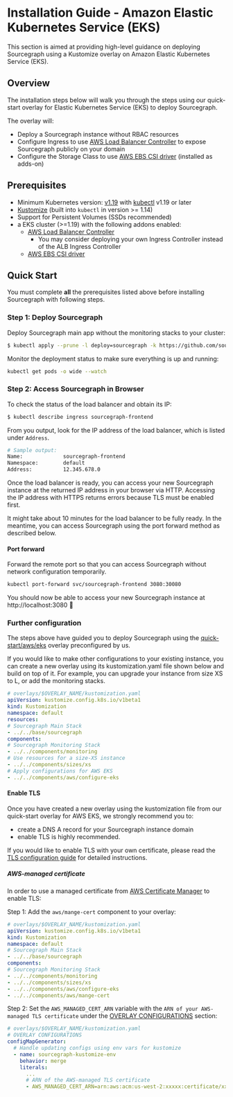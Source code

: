 # Installation Guide - Amazon Elastic Kubernetes Service (EKS)

This section is aimed at providing high-level guidance on deploying Sourcegraph using a Kustomize overlay on Amazon Elastic Kubernetes Service (EKS). 

## Overview

The installation steps below will walk you through the steps using our quick-start overlay for Elastic Kubernetes Service (EKS) to deploy Sourcegraph.

The overlay will:

- Deploy a Sourcegraph instance without RBAC resources 
- Configure Ingress to use [AWS Load Balancer Controller](https://docs.aws.amazon.com/eks/latest/userguide/aws-load-balancer-controller.html) to expose Sourcegraph publicly on your domain
- Configure the Storage Class to use [AWS EBS CSI driver](https://docs.aws.amazon.com/eks/latest/userguide/managing-ebs-csi.html) (installed as adds-on)

## Prerequisites

- Minimum Kubernetes version: [v1.19](https://kubernetes.io/blog/2020/08/26/kubernetes-release-1.19-accentuate-the-paw-sitive/) with [kubectl](https://kubernetes.io/docs/tasks/tools/install-kubectl/) v1.19 or later
- [Kustomize](https://kustomize.io/) (built into `kubectl` in version >= 1.14)
- Support for Persistent Volumes (SSDs recommended)
-  a EKS cluster (>=1.19) with the following addons enabled:
   - [AWS Load Balancer Controller](https://docs.aws.amazon.com/eks/latest/userguide/aws-load-balancer-controller.html)
     - You may consider deploying your own Ingress Controller instead of the ALB Ingress Controller
   - [AWS EBS CSI driver](https://docs.aws.amazon.com/eks/latest/userguide/managing-ebs-csi.html)

## Quick Start

You must complete **all** the prerequisites listed above before installing Sourcegraph with following steps.

### Step 1: Deploy Sourcegraph

Deploy Sourcegraph main app without the monitoring stacks to your cluster:

```bash
$ kubectl apply --prune -l deploy=sourcegraph -k https://github.com/sourcegraph/deploy-sourcegraph-k3s/quick-start/aws/eks?ref=v4.3.1
```

Monitor the deployment status to make sure everything is up and running:

```bash
kubectl get pods -o wide --watch
```

### Step 2: Access Sourcegraph in Browser

To check the status of the load balancer and obtain its IP:

```bash
$ kubectl describe ingress sourcegraph-frontend
```

From you output, look for the IP address of the load balancer, which is listed under `Address`.

```bash
# Sample output:
Name:             sourcegraph-frontend
Namespace:        default
Address:          12.345.678.0
```

Once the load balancer is ready, you can access your new Sourcegraph instance at the returned IP address in your browser via HTTP. Accessing the IP address with HTTPS returns errors because TLS must be enabled first.

It might take about 10 minutes for the load balancer to be fully ready. In the meantime, you can access Sourcegraph using the port forward method as described below.

#### Port forward

Forward the remote port so that you can access Sourcegraph without network configuration temporarily.

```bash
kubectl port-forward svc/sourcegraph-frontend 3080:30080
```

You should now be able to access your new Sourcegraph instance at http://localhost:3080  🎉

### Further configuration

The steps above have guided you to deploy Sourcegraph using the [quick-start/aws/eks](https://github.com/sourcegraph/deploy-sourcegraph-k3s/tree/master/quick-start/aws/eks) overlay preconfigured by us.

If you would like to make other configurations to your existing instance, you can create a new overlay using its kustomization.yaml file shown below and build on top of it. For example, you can upgrade your instance from size XS to L, or add the monitoring stacks.

```yaml
# overlays/$OVERLAY_NAME/kustomization.yaml
apiVersion: kustomize.config.k8s.io/v1beta1
kind: Kustomization
namespace: default
resources:
# Sourcegraph Main Stack
- ../../base/sourcegraph
components:
# Sourcegraph Monitoring Stack
- ../../components/monitoring
# Use resources for a size-XS instance
- ../../components/sizes/xs
# Apply configurations for AWS EKS
- ../../components/aws/configure-eks
```

#### Enable TLS

Once you have created a new overlay using the kustomization file from our quick-start overlay for AWS EKS, we strongly recommend you to: 
- create a DNS A record for your Sourcegraph instance domain
- enable TLS is highly recommended. 

If you would like to enable TLS with your own certificate, please read the [TLS configuration guide](configure.md#tls) for detailed instructions. 

##### AWS-managed certificate

In order to use a managed certificate from [AWS Certificate Manager](https://docs.aws.amazon.com/acm/latest/userguide/acm-overview.html) to enable TLS:

Step 1: Add the `aws/mange-cert` component to your overlay:

```yaml
# overlays/$OVERLAY_NAME/kustomization.yaml
apiVersion: kustomize.config.k8s.io/v1beta1
kind: Kustomization
namespace: default
# Sourcegraph Main Stack
- ../../base/sourcegraph
components:
# Sourcegraph Monitoring Stack
- ../../components/monitoring
- ../../components/sizes/xs
- ../../components/aws/configure-eks
- ../../components/aws/mange-cert
```

Step 2: Set the `AWS_MANAGED_CERT_ARN` variable with the `ARN of your AWS-managed TLS certificate` under the [OVERLAY CONFIGURATIONS](intro.md#overlayconfig) section:

```yaml
# overlays/$OVERLAY_NAME/kustomization.yaml
# OVERLAY CONFIGURATIONS
configMapGenerator:
  # Handle updating configs using env vars for kustomize
  - name: sourcegraph-kustomize-env
    behavior: merge
    literals:
      ...
      # ARN of the AWS-managed TLS certificate
      - AWS_MANAGED_CERT_ARN=arn:aws:acm:us-west-2:xxxxx:certificate/xxxxxxx
```
